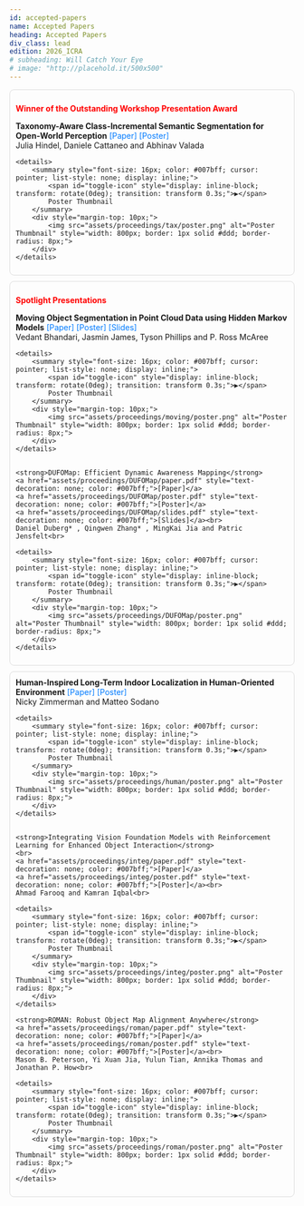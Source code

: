 ```yaml
---
id: accepted-papers
name: Accepted Papers
heading: Accepted Papers
div_class: lead
edition: 2026_ICRA
# subheading: Will Catch Your Eye
# image: "http://placehold.it/500x500"
---
```


<div style="padding: 10px; border: 1px solid #ddd; border-radius: 8px; margin-bottom: 10px;">
    <p><strong><span style="color: red;">Winner of the Outstanding Workshop Presentation Award</span></strong></p>
    <strong>Taxonomy-Aware Class-Incremental Semantic Segmentation for Open-World Perception</strong> 
    <a href="assets/proceedings/tax/paper.pdf" style="text-decoration: none; color: #007bff;">[Paper]</a> 
    <a href="assets/proceedings/tax/poster.pdf" style="text-decoration: none; color: #007bff;">[Poster]</a><br>
    Julia Hindel, Daniele Cattaneo and Abhinav Valada<br>
    
    <details>
        <summary style="font-size: 16px; color: #007bff; cursor: pointer; list-style: none; display: inline;">
            <span id="toggle-icon" style="display: inline-block; transform: rotate(0deg); transition: transform 0.3s;">▶</span>
            Poster Thumbnail
        </summary>
        <div style="margin-top: 10px;">
            <img src="assets/proceedings/tax/poster.png" alt="Poster Thumbnail" style="width: 800px; border: 1px solid #ddd; border-radius: 8px;">
        </div>
    </details>
</div>

<div style="padding: 10px; border: 1px solid #ddd; border-radius: 8px; margin-bottom: 10px;">
    <p><strong><span style="color: red;">Spotlight Presentations</span></strong></p>
    <strong>Moving Object Segmentation in Point Cloud Data using Hidden Markov Models</strong> 
    <a href="assets/proceedings/moving/paper.pdf" style="text-decoration: none; color: #007bff;">[Paper]</a> 
    <a href="assets/proceedings/moving/poster.pdf" style="text-decoration: none; color: #007bff;">[Poster]</a>
    <a href="assets/proceedings/moving/slides.pdf" style="text-decoration: none; color: #007bff;">[Slides]</a><br>
    Vedant Bhandari, Jasmin James, Tyson Phillips and P. Ross McAree<br>
    
    <details>
        <summary style="font-size: 16px; color: #007bff; cursor: pointer; list-style: none; display: inline;">
            <span id="toggle-icon" style="display: inline-block; transform: rotate(0deg); transition: transform 0.3s;">▶</span>
            Poster Thumbnail
        </summary>
        <div style="margin-top: 10px;">
            <img src="assets/proceedings/moving/poster.png" alt="Poster Thumbnail" style="width: 800px; border: 1px solid #ddd; border-radius: 8px;">
        </div>
    </details>


    <strong>DUFOMap: Efficient Dynamic Awareness Mapping</strong> 
    <a href="assets/proceedings/DUFOMap/paper.pdf" style="text-decoration: none; color: #007bff;">[Paper]</a> 
    <a href="assets/proceedings/DUFOMap/poster.pdf" style="text-decoration: none; color: #007bff;">[Poster]</a>
    <a href="assets/proceedings/DUFOMap/slides.pdf" style="text-decoration: none; color: #007bff;">[Slides]</a><br>
    Daniel Duberg* , Qingwen Zhang* , MingKai Jia and Patric Jensfelt<br>
    
    <details>
        <summary style="font-size: 16px; color: #007bff; cursor: pointer; list-style: none; display: inline;">
            <span id="toggle-icon" style="display: inline-block; transform: rotate(0deg); transition: transform 0.3s;">▶</span>
            Poster Thumbnail
        </summary>
        <div style="margin-top: 10px;">
            <img src="assets/proceedings/DUFOMap/poster.png" alt="Poster Thumbnail" style="width: 800px; border: 1px solid #ddd; border-radius: 8px;">
        </div>
    </details>
</div>

<div style="padding: 10px; border: 1px solid #ddd; border-radius: 8px; margin-bottom: 10px;">
    <strong>Human-Inspired Long-Term Indoor Localization in Human-Oriented Environment</strong> 
    <a href="assets/proceedings/human/paper.pdf" style="text-decoration: none; color: #007bff;">[Paper]</a> 
    <a href="assets/proceedings/human/poster.pdf" style="text-decoration: none; color: #007bff;">[Poster]</a><br>
    Nicky Zimmerman and Matteo Sodano<br>
    
    <details>
        <summary style="font-size: 16px; color: #007bff; cursor: pointer; list-style: none; display: inline;">
            <span id="toggle-icon" style="display: inline-block; transform: rotate(0deg); transition: transform 0.3s;">▶</span>
            Poster Thumbnail
        </summary>
        <div style="margin-top: 10px;">
            <img src="assets/proceedings/human/poster.png" alt="Poster Thumbnail" style="width: 800px; border: 1px solid #ddd; border-radius: 8px;">
        </div>
    </details>


    <strong>Integrating Vision Foundation Models with Reinforcement Learning for Enhanced Object Interaction</strong> 
    <br>
    <a href="assets/proceedings/integ/paper.pdf" style="text-decoration: none; color: #007bff;">[Paper]</a> 
    <a href="assets/proceedings/integ/poster.pdf" style="text-decoration: none; color: #007bff;">[Poster]</a><br>
    Ahmad Farooq and Kamran Iqbal<br>
    
    <details>
        <summary style="font-size: 16px; color: #007bff; cursor: pointer; list-style: none; display: inline;">
            <span id="toggle-icon" style="display: inline-block; transform: rotate(0deg); transition: transform 0.3s;">▶</span>
            Poster Thumbnail
        </summary>
        <div style="margin-top: 10px;">
            <img src="assets/proceedings/integ/poster.png" alt="Poster Thumbnail" style="width: 800px; border: 1px solid #ddd; border-radius: 8px;">
        </div>
    </details>

    <strong>ROMAN: Robust Object Map Alignment Anywhere</strong> 
    <a href="assets/proceedings/roman/paper.pdf" style="text-decoration: none; color: #007bff;">[Paper]</a> 
    <a href="assets/proceedings/roman/poster.pdf" style="text-decoration: none; color: #007bff;">[Poster]</a><br>
    Mason B. Peterson, Yi Xuan Jia, Yulun Tian, Annika Thomas and Jonathan P. How<br>
    
    <details>
        <summary style="font-size: 16px; color: #007bff; cursor: pointer; list-style: none; display: inline;">
            <span id="toggle-icon" style="display: inline-block; transform: rotate(0deg); transition: transform 0.3s;">▶</span>
            Poster Thumbnail
        </summary>
        <div style="margin-top: 10px;">
            <img src="assets/proceedings/roman/poster.png" alt="Poster Thumbnail" style="width: 800px; border: 1px solid #ddd; border-radius: 8px;">
        </div>
    </details>
</div>

<script>
    document.addEventListener('DOMContentLoaded', function () {
        document.querySelectorAll('details').forEach(function(detail) {
            detail.addEventListener('toggle', function() {
                var icon = this.querySelector('#toggle-icon');
                if (this.open) {
                    icon.style.transform = 'rotate(90deg)';
                } else {
                    icon.style.transform = 'rotate(0deg)';
                }
            });
        });
    });
</script>

